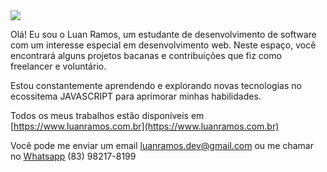 <img src='https://capsule-render.vercel.app/api?type=waving&color=timeGradient&height=250&section=header&text=Luan%20Ramos&fontSize=70&fontAlignY=35&desc=Software%20Developer%20%20%20&descAlignY=50' />


Olá! Eu sou o Luan Ramos, um estudante de desenvolvimento de software com um interesse especial em desenvolvimento web. Neste espaço, você encontrará alguns projetos bacanas e contribuições que fiz como freelancer e voluntário.

Estou constantemente aprendendo e explorando novas tecnologias no ecossitema JAVASCRIPT para aprimorar minhas habilidades.

Todos os meus trabalhos estão disponíveis em [https://www.luanramos.com.br](https://www.luanramos.com.br)

Você pode me enviar um email luanramos.dev@gmail.com ou me chamar no [Whatsapp](https://wa.me/5583982178199) (83) 98217-8199 
